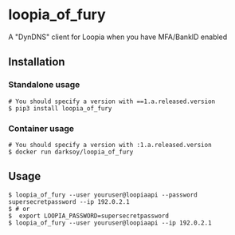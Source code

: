 # loopia\_of\_fury

A "DynDNS" client for Loopia when you have MFA/BankID enabled

## Installation

### Standalone usage
```terminal
# You should specify a version with ==1.a.released.version
$ pip3 install loopia_of_fury
```

### Container usage
```terminal
# You should specify a version with :1.a.released.version
$ docker run darksoy/loopia_of_fury
```

## Usage

```terminal
$ loopia_of_fury --user youruser@loopiaapi --password supersecretpassword --ip 192.0.2.1
$ # or
$  export LOOPIA_PASSWORD=supersecretpassword
$ loopia_of_fury --user youruser@loopiaapi --ip 192.0.2.1
```
